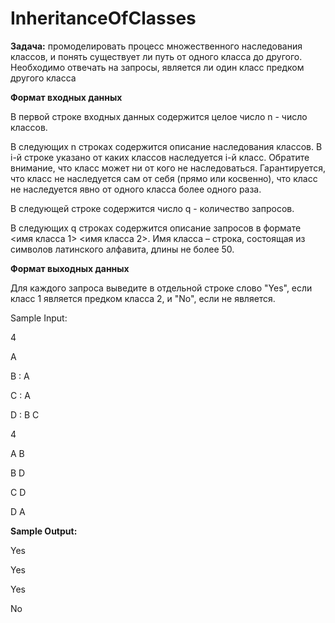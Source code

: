 # InheritanceOfClasses
**Задача:** промоделировать процесс множественного наследования классов, и понять существует ли путь от одного класса до другого. Hеобходимо отвечать на запросы, является ли один класс предком другого класса

**Формат входных данных**

В первой строке входных данных содержится целое число n - число классов.

В следующих n строках содержится описание наследования классов. В i-й строке указано от каких классов наследуется i-й класс. Обратите внимание, что класс может ни от кого не наследоваться. Гарантируется, что класс не наследуется сам от себя (прямо или косвенно), что класс не наследуется явно от одного класса более одного раза.

В следующей строке содержится число q - количество запросов.

В следующих q строках содержится описание запросов в формате <имя класса 1> <имя класса 2>.
Имя класса – строка, состоящая из символов латинского алфавита, длины не более 50.

**Формат выходных данных**

Для каждого запроса выведите в отдельной строке слово "Yes", если класс 1 является предком класса 2, и "No", если не является.

Sample Input:

4

A

B : A

C : A

D : B C

4

A B

B D

C D

D A

**Sample Output:**

Yes

Yes

Yes

No

